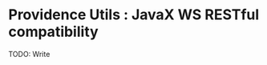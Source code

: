 Providence Utils : JavaX WS RESTful compatibility
=================================================

TODO: Write
